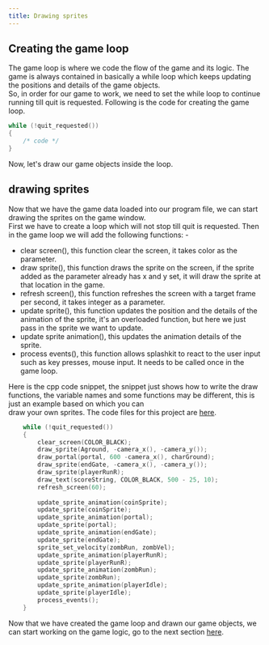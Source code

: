 ```yaml
---
title: Drawing sprites
---
```

## Creating the game loop 

The game loop is where we code the flow of the game and its logic. The game is always contained in basically a while loop which keeps updating the positions and details of the game objects.  
So, in order for our game to work, we need to set the while loop to continue running till quit is requested. Following is the code for creating the game loop.

```cpp
while (!quit_requested())
{
    /* code */
}
```

Now, let's draw our game objects inside the loop.

## drawing sprites 

Now that we have the game data loaded into our program file, we can start drawing the sprites on the game window.  
First we have to create a loop which will not stop till quit is requested. Then in the game loop we will add the following functions: -

+ clear screen(), this function clear the screen, it takes color as the parameter. 
+ draw sprite(), this function draws the sprite on the screen, if the sprite added as the parameter already has x and y set, it will draw the sprite at that location in the game. 
+ refresh screen(), this function refreshes the screen with a target frame per second, it takes integer as a parameter. 
+ update sprite(), this function updates the position and the details of the animation of the sprite, it's an overloaded function, but here we just pass in the sprite we want to update. 
+ update sprite animation(), this updates the animation details of the sprite. 
+ process events(), this function allows splashkit to react to the user input such as key presses, mouse input. It needs to be called once in the game loop.

Here is the cpp code snippet, the snippet just shows how to write the draw functions, the variable names and some functions may be different, this is just an example based on which you can  
draw your own sprites. The code files for this project are [here](https://github.com/kay-kaushik/splashkit-karioGame).

```cpp
    while (!quit_requested())
    {
        clear_screen(COLOR_BLACK);
        draw_sprite(Aground, -camera_x(), -camera_y());
        draw_portal(portal, 600 -camera_x(), charGround);
        draw_sprite(endGate, -camera_x(), -camera_y());
        draw_sprite(playerRunR);
        draw_text(scoreString, COLOR_BLACK, 500 - 25, 10);
        refresh_screen(60);
        
        update_sprite_animation(coinSprite);
        update_sprite(coinSprite);
        update_sprite_animation(portal);
        update_sprite(portal);
        update_sprite_animation(endGate);
        update_sprite(endGate);
        sprite_set_velocity(zombRun, zombVel);
        update_sprite_animation(playerRunR);
        update_sprite(playerRunR);
        update_sprite_animation(zombRun);
        update_sprite(zombRun);
        update_sprite_animation(playerIdle);
        update_sprite(playerIdle);
        process_events();
    }
```

Now that we have created the game loop and drawn our game objects, we can start working on the game logic, go to the next section [here](link).



